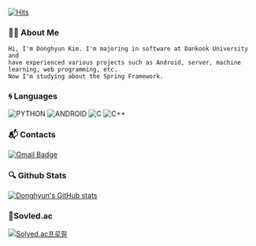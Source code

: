 [![Hits](https://hits.seeyoufarm.com/api/count/incr/badge.svg?url=https%3A%2F%2Fgithub.com%2FDonghyun-34&count_bg=%2379C83D&title_bg=%23555555&icon=&icon_color=%23E7E7E7&title=hits&edge_flat=false)](https://hits.seeyoufarm.com)

### 🙇‍♂️ About Me
    Hi, I'm Donghyun Kim. I'm majoring in software at Dankook University and 
    have experienced various projects such as Android, server, machine learning, web programming, etc.
    Now I'm studying about the Spring Framework.

### 🌀 Languages
![PYTHON](https://img.shields.io/badge/PYTHON-%E2%98%85%E2%98%85%E2%98%85%E2%98%86%E2%98%86-0696D7?style=plastic&logo=Python&logoColor=white) ![ANDROID](https://img.shields.io/badge/JAVA%20&%20ANDROID-%E2%98%85%E2%98%85%E2%98%85%E2%98%86%E2%98%86-3DDC84?style=plastic&logo=android&logoColor=white)
![C](https://img.shields.io/badge/C-%E2%98%85%E2%98%85%E2%98%85%E2%98%85%E2%98%86-3DDC84?style=plastic&logo=c&logoColor=white)  ![C++](https://img.shields.io/badge/C++-%E2%98%85%E2%98%85%E2%98%85%E2%98%85%E2%98%86-3DDC84?style=plastic)

### 📬 Contacts
[![Gmail Badge](https://img.shields.io/badge/Gmail-d14836?style=flat-square&logo=Gmail&logoColor=white&link=mailto:akakak41359@gmail.com)](mailto:akakak41359@gmail.com) 


### 🔍 Github Stats
[![Donghyun's GitHub stats](https://github-readme-stats.vercel.app/api?username=Donghyun-34)](https://github.com/Donghyun-34/github-readme-stats)

### 🏅Sovled.ac
[![Solved.ac프로필](http://mazassumnida.wtf/api/v2/generate_badge?boj=akakak413)](https://solved.ac/profile/akakak413)
